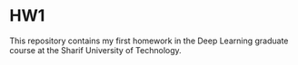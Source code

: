 # HW1
This repository contains my first homework in the Deep Learning graduate course at the Sharif University of Technology.
